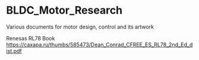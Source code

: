 # BLDC_Motor_Research
Various documents for motor design, control and its artwork

Renesas RL78 Book
https://caxapa.ru/thumbs/585473/Dean_Conrad_CFREE_ES_RL78_2nd_Ed_dist.pdf
